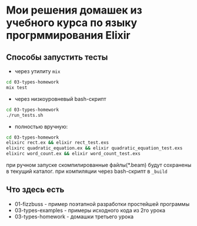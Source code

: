 # Мои решения домашек из учебного курса по языку прогрммирования Elixir


## Способы запустить тесты

- через утилиту `mix`
```sh
cd 03-types-homework
mix test
```

- через низкоуровневый bash-скрипт
```sh
cd 03-types-homework
./run_tests.sh
```

- полностью вручную:
```sh
cd 03-types-homework
elixirc rect.ex && elixir rect_test.exs
elixirc quadratic_equation.ex && elixir quadratic_equation_test.exs
elixirc word_count.ex && elixir word_count_test.exs
```

при ручном запуске скомпилированные файлы(*.beam) будут сохранены
в текущий каталог. при компиляции через bash-скрипт в `_build`


## Что здесь есть

- 01-fizzbuss - пример поэтапной разработки простейшей программы
- 03-types-examples - примеры исходного кода из 2го урока
- 03-types-homework - домашки третьего урока

